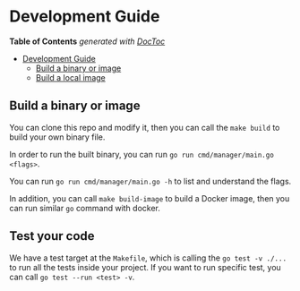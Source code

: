 # Development Guide

<!-- START doctoc generated TOC please keep comment here to allow auto update -->
<!-- DON'T EDIT THIS SECTION, INSTEAD RE-RUN doctoc TO UPDATE -->
**Table of Contents**  *generated with [DocToc](https://github.com/thlorenz/doctoc)*

- [Development Guide](#development-guide)
    - [Build a binary or image](#build-a-binary-or-image)
    - [Build a local image](#test-your-code)

<!-- END doctoc generated TOC please keep comment here to allow auto update -->

## Build a binary or image

You can clone this repo and modify it, then you can call the `make build` to build your own binary file.

In order to run the built binary, you can run `go run cmd/manager/main.go <flags>`. 

You can run `go run cmd/manager/main.go -h` to list and understand the flags.

In addition, you can call `make build-image` to build a Docker image, then you can run similar `go` command with docker.

## Test your code

We have a test target at the `Makefile`, which is calling the `go test -v ./...` to run all the tests inside your project. If you want to run specific test, you can call `go test --run <test> -v`.

